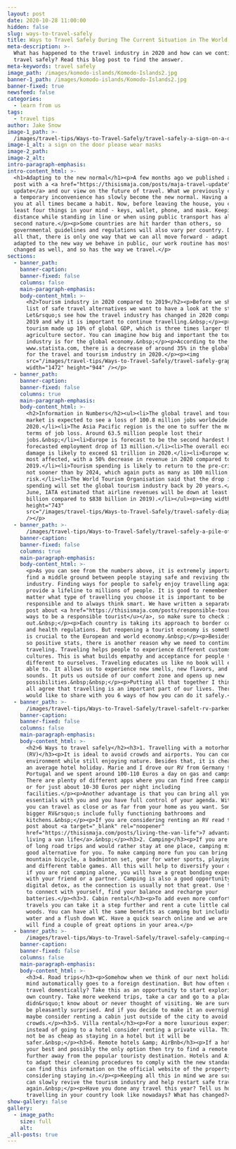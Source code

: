 ```yaml
---
layout: post
date: 2020-10-28 11:00:00
hidden: false
slug: ways-to-travel-safely
title: Ways to Travel Safely During The Current Situation in The World
meta-description: >-
  What has happened to the travel industry in 2020 and how can we continue to
  travel safely? Read this blog post to find the answer.
meta-keywords: travel safely
image_path: /images/komodo-islands/Komodo-Islands2.jpg
banner-1_path: /images/komodo-islands/Komodo-Islands2.jpg
banner-fixed: true
newsfeed: false
categories:
  - learn from us
tags:
  - travel tips
author: Jake Snow
image-1_path: >-
  /images/travel-tips/Ways-to-Travel-Safely/travel-safely-a-sign-on-a-door-please-wear-mask.jpg
image-1_alt: a sign on the door please wear masks
image-2_path:
image-2_alt:
intro-paragraph-emphasis:
intro-content_html: >-
  <h1>Adapting to the new normal</h1><p>A few months ago we published a blog
  post with a <a href="https://thisismaja.com/posts/maja-travel-update">travel
  update</a> and our view on the future of travel. What we previously considered
  a temporary inconvenience has slowly become the new normal. Having a mask with
  you at all times became a habit. Now, before leaving the house, you check at
  least four things in your mind - keys, wallet, phone, and mask. Keeping
  distance while standing in line or when using public transport has also become
  second nature.</p><p>Some countries are hit harder than others, so
  governmental guidelines and regulations will also vary per country. Despite
  all that, there is only one way that we can all move forward - adapt. We have
  adapted to the new way we behave in public, our work routine has most probably
  changed as well, and so has the way we travel.</p>
sections:
  - banner_path:
    banner-caption:
    banner-fixed: false
    columns: false
    main-paragraph-emphasis:
    body-content_html: >-
      <h2>Tourism industry in 2020 compared to 2019</h2><p>Before we share the
      list of safe travel alternatives we want to have a look at the statistics.
      Let&rsquo;s see how the travel industry has changed in 2020 compared to
      2019 and why it is important to continue travelling.&nbsp;</p><p>In 2019
      tourism made up 10% of global GDP, which is three times larger than the
      agriculture sector. You can imagine how big and important the tourism
      industry is for the global economy.&nbsp;</p><p>According to the data from
      www.statista.com, there is a decrease of around 35% in the global revenue
      for the travel and tourism industry in 2020.</p><p><img
      src="/images/travel-tips/Ways-to-Travel-Safely/travel-safely-graphic-of-global-revenue-in-2019-compared-to-2020.png"
      width="1472" height="944" /></p>
  - banner_path:
    banner-caption:
    banner-fixed: false
    columns: true
    main-paragraph-emphasis:
    body-content_html: >-
      <h2>Information in Numbers</h2><ul><li>The global travel and tourism
      market is expected to see a loss of 100.8 million jobs worldwide in
      2020.</li><li>The Asia Pacific region is the one to suffer the most in
      terms of job loss. Around 63.5 million people lost their
      jobs.&nbsp;</li><li>Europe is forecast to be the second hardest hit with a
      forecasted employment drop of 13 million.</li><li>The overall economic
      damage is likely to exceed $1 trillion in 2020.</li><li>Europe will be the
      most affected, with a 50% decrease in revenue in 2020 compared to
      2019.</li><li>Tourism spending is likely to return to the pre-crisis level
      not sooner than by 2024, which again puts as many as 100 million jobs at
      risk.</li><li>The World Tourism Organisation said that the drop in tourist
      spending will set the global tourism industry back by 20 years.</li><li>In
      June, IATA estimated that airline revenues will be down at least 50% ($419
      billion compared to $838 billion in 2019).</li></ul><p><img width="771"
      height="743"
      src="/images/travel-tips/Ways-to-Travel-Safely/travel-safely-diagram-of-a-changes-in-tourism-in-2020.jpg"
      /></p>
  - banner_path: >-
      /images/travel-tips/Ways-to-Travel-Safely/travel-safely-a-pile-of-reusable-face-masks.jpg
    banner-caption:
    banner-fixed: false
    columns: true
    main-paragraph-emphasis:
    body-content_html: >-
      <p>As you can see from the numbers above, it is extremely important to
      find a middle ground between people staying safe and reviving the tourism
      industry. Finding ways for people to safely enjoy travelling again could
      provide a lifeline to millions of people. It is good to remember that no
      matter what type of travelling you choose it is important to be
      responsible and to always think smart. We have written a separate blog
      post about <a href="https://thisismaja.com/posts/responsible-tourist"><u>5
      ways to be a responsible tourist</u></a>, so make sure to check it
      out.&nbsp;</p><p>Each country is taking its approach to border controls
      and health regulations. But reopening a tourist economy is something that
      is crucial to the European and world economy.&nbsp;</p><p>Besides the not
      so positive stats, there is another reason why we need to continue
      traveling. Traveling helps people to experience different customs and
      cultures. This is what builds empathy and acceptance for people that are
      different to ourselves. Traveling educates us like no book will ever be
      able to. It allows us to experience new smells, new flavors, and new
      sounds. It puts us outside of our comfort zone and opens up new
      possibilities.&nbsp;&nbsp;</p><p>Putting all that together I think we can
      all agree that travelling is an important part of our lives. Therefore, we
      would like to share with you 6 ways of how you can do it safely.</p>
  - banner_path: >-
      /images/travel-tips/Ways-to-Travel-Safely/travel-safelt-rv-parked-on-a-cleff-with-an-ocean-view.jpg
    banner-caption:
    banner-fixed: false
    columns: false
    main-paragraph-emphasis:
    body-content_html: >-
      <h2>6 Ways to travel safely</h2><h3>1. Travelling with a motorhome
      (RV)</h3><p>It is ideal to avoid crowds and airports. You can control your
      environment while still enjoying nature. Besides that, it is cheaper than
      an average hotel holiday. Marie and I drove our RV from Germany to
      Portugal and we spent around 100-110 Euros a day on gas and campsites.
      There are plenty of different apps where you can find free camping grounds
      or for just about 10-30 Euros per night including
      facilities.</p><p>Another advantage is that you can bring all your
      essentials with you and you have full control of your agenda. With an RV
      you can travel as close or as far from your home as you want. Some of the
      bigger RV&rsquo;s include fully functioning bathrooms and
      kitchens.&nbsp;</p><p>If you are considering renting an RV read this blog
      post about <a target="_blank" rel="noopener"
      href="https://thisismaja.com/posts/living-the-van-life">7 advantages of
      living a van life</a>.&nbsp;</p><h3>2. Camping</h3><p>If you are not a fan
      of long road trips and would rather stay at one place, camping might be a
      good alternative for you. To make camping more fun you can bring a
      mountain bicycle, a badminton set, gear for water sports, playing cards
      and different table games. All this will help to diversify your days and
      if you are not camping alone, you will have a great bonding experience
      with your friend or a partner. Camping is also a good opportunity for a
      digital detox, as the connection is usually not that great. Use this time
      to connect with yourself, find your balance and recharge your
      batteries.</p><h3>3. Cabin rental</h3><p>To add even more comfort to your
      travels you can take it a step further and rent a cute little cabin in the
      woods. You can have all the same benefits as camping but including hot
      water and a flush down WC. Have a quick search online and we are sure you
      will find a couple of great options in your area.</p>
  - banner_path: >-
      /images/travel-tips/Ways-to-Travel-Safely/travel-safely-camping-on-top-of-the-mountain-sunset.jpg
    banner-caption:
    banner-fixed: false
    columns: false
    main-paragraph-emphasis:
    body-content_html: >-
      <h3>4. Road trips</h3><p>Somehow when we think of our next holiday our
      mind automatically goes to a foreign destination. But how often do we
      travel domestically? Take this as an opportunity to start exploring your
      own country. Take more weekend trips, take a car and go to a place you
      didn&rsquo;t know about or never thought of visiting. We are sure you will
      be pleasantly surprised. And if you decide to make it an overnight trip
      maybe consider renting a cabin just outside of the city to avoid
      crowds.</p><h3>5. Villa rental</h3><p>For a more luxurious experience
      instead of going to a hotel consider renting a private villa. This might
      not be as cheap as staying in a hotel but it will be
      safer.&nbsp;</p><h3>6. Remote hotels &amp; AirBnb</h3><p>If a hotel is
      your best and possibly the only option then try to find a remote hotel
      further away from the popular touristy destination. Hotels and AirBnbs had
      to adapt their cleaning procedures to comply with the new standards. You
      can find this information on the official website of the property you are
      considering staying in.</p><p>Keeping all this in mind we are sure that we
      can slowly revive the tourism industry and help restart safe travelling
      again.&nbsp;</p><p>Have you done any travel this year? Tell us how does
      travelling in your country look like nowadays? What has changed?</p>
show-gallery: false
gallery:
  - image_path:
    size: full
    alt:
_all-posts: true
---
```


